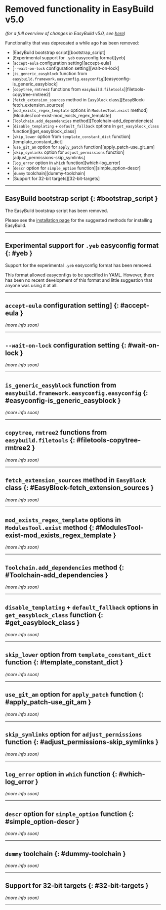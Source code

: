 # Removed functionality in EasyBuild v5.0

*(for a full overview of changes in EasyBuild v5.0, see [here](index.md))*

Functionality that was deprecated a while ago has been removed:

- [EasyBuild bootstrap script][bootstrap_script]
- [Experimental support for `.yeb` easyconfig format][yeb]
- [`accept-eula` configuration setting][accept-eula]
- [`--wait-on-lock` configuration setting][wait-on-lock]
- [`is_generic_easyblock` function from `easybuild.framework.easyconfig.easyconfig`][easyconfig-is_generic_easyblock]
- [`copytree`, `rmtree2` functions from `easybuild.filetools`][filetools-copytree-rmtree2]
- [`fetch_extension_sources` method in `EasyBlock` class][EasyBlock-fetch_extension_sources]
- [`mod_exists_regex_template` options in `ModulesTool.exist` method][ModulesTool-exist-mod_exists_regex_template]
- [`Toolchain.add_dependencies` method][Toolchain-add_dependencies]
- [`disable_templating` + `default_fallback` options in `get_easyblock_class` function][get_easyblock_class]
- [`skip_lower` option from `template_constant_dict` function][template_constant_dict]
- [`use_git_am` option for `apply_patch` function][apply_patch-use_git_am]
- [`skip_symlinks` option for `adjust_permissions` function][adjust_permissions-skip_symlinks]
- [`log_error` option in `which` function][which-log_error]
- [`descr` option for `simple_option` function][simple_option-descr]
- [`dummy` toolchain][dummy-toolchain]
- [Support for 32-bit targets][32-bit-targets]


---

## EasyBuild bootstrap script {: #bootstrap_script }

The EasyBuild bootstrap script has been removed.

Please see the [installation page](../installation.md) for the suggested methods for installing EasyBuild.

---

## Experimental support for `.yeb` easyconfig format {: #yeb }

Support for the experimental `.yeb` easyconfig format has been removed.

This format allowed easyconfigs to be specified in YAML. However, there has been no recent development of this
format and little suggestion that anyone was using it at all.

---

## `accept-eula` configuration setting] {: #accept-eula }

*(more info soon)*

---

## `--wait-on-lock` configuration setting {: #wait-on-lock }

*(more info soon)*

---

## `is_generic_easyblock` function from `easybuild.framework.easyconfig.easyconfig` {: #easyconfig-is_generic_easyblock }

*(more info soon)*

---

## `copytree`, `rmtree2` functions from `easybuild.filetools` {: #filetools-copytree-rmtree2 }

*(more info soon)*

---

## `fetch_extension_sources` method in `EasyBlock` class {: #EasyBlock-fetch_extension_sources }

*(more info soon)*

---

## `mod_exists_regex_template` options in `ModulesTool.exist` method {: #ModulesTool-exist-mod_exists_regex_template }

*(more info soon)*

---

## `Toolchain.add_dependencies` method {: #Toolchain-add_dependencies }

*(more info soon)*

---

## `disable_templating` + `default_fallback` options in `get_easyblock_class` function {: #get_easyblock_class }

*(more info soon)*

---

## `skip_lower` option from `template_constant_dict` function {: #template_constant_dict }

*(more info soon)*

---

## `use_git_am` option for `apply_patch` function {: #apply_patch-use_git_am }

*(more info soon)*

---

## `skip_symlinks` option for `adjust_permissions` function {: #adjust_permissions-skip_symlinks }

*(more info soon)*

---

## `log_error` option in `which` function {: #which-log_error }

*(more info soon)*

---

## `descr` option for `simple_option` function {: #simple_option-descr }

*(more info soon)*

---

## `dummy` toolchain {: #dummy-toolchain }

*(more info soon)*

---

## Support for 32-bit targets {: #32-bit-targets }

*(more info soon)*

---

